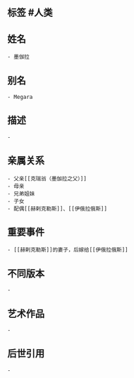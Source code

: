 ## 标签  #人类
## 姓名
	- 墨伽拉
## 别名
	- Megara
## 描述
	-
## 亲属关系
	- 父亲[[克瑞翁（墨伽拉之父）]]
	- 母亲
	- 兄弟姐妹
	- 子女
	- 配偶[[赫剌克勒斯]]、[[伊俄拉俄斯]]
## 重要事件
	- [[赫剌克勒斯]]的妻子，后嫁给[[伊俄拉俄斯]]
## 不同版本
	-
## 艺术作品
	-
## 后世引用
	-
